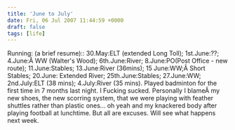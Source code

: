 ```yaml
---
title: 'June to July'
date: Fri, 06 Jul 2007 11:44:59 +0000
draft: false
tags: [life]
---
```


Running: (a brief resume):: 30.May:ELT (extended Long Toll); 1st.June:??; 4.June:Â WW (Walter's Wood); 6th.June:River; 8.June:PO(Post Office - new route); 11.June:Stables; 13.June:River (36mins); 15 June:WW;Â Short Stables; 20.June: Extended River; 25th.June:Stables; 27.June:WW; 2nd.July:ELT (38 mins); 4.July:River (35 mins). Played badminton for the first time in 7 months last night. I Fucking sucked. Personally I blameÂ my new shoes, the new scorring system, that we were playing with feather shuttles rather than plastic ones... oh yeah and my knackered body after playing football at lunchtime. But all are excuses. Will see what happens next week.